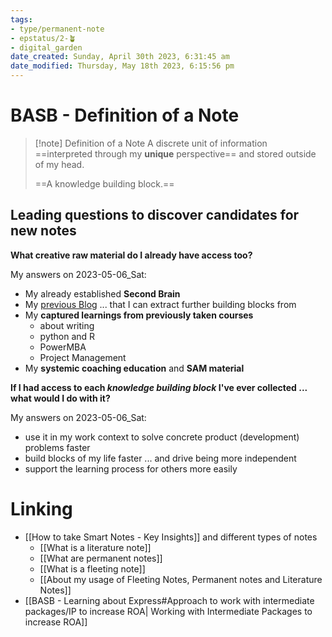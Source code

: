 ```yaml
---
tags: 
- type/permanent-note
- epstatus/2-🪴
- digital_garden
date_created: Sunday, April 30th 2023, 6:31:45 am
date_modified: Thursday, May 18th 2023, 6:15:56 pm
---
```

# BASB - Definition of a Note

> [!note] Definition of a Note
> A discrete unit of information ==interpreted through my **unique** perspective== and stored outside of my head. 
> 
> ==A knowledge building block.==
> 

## Leading questions to discover candidates for new notes
**What creative raw material do I already have access too?**

My answers on 2023-05-06_Sat:
+ My already established **Second Brain**
+ My [previous Blog](https://ontheagilepath.net/) ... that I can extract further building blocks from
+ My **captured learnings from previously taken courses** 
	+ about writing
	+ python and R
	+ PowerMBA
	+ Project Management
+ My **systemic coaching education** and **SAM material**

**If I had access to each *knowledge building block* I've ever collected ... what would I do with it?**

My answers on 2023-05-06_Sat:
+ use it in my work context to solve concrete product (development) problems faster
+ build blocks of my life faster ... and drive being more independent 
+ support the learning process for others more easily

# Linking
+ [[How to take Smart Notes - Key Insights]] and different types of notes
	+ [[What is a literature note]]
	+ [[What are permanent notes]]
	+ [[What is a fleeting note]]
	+ [[About my usage of Fleeting Notes, Permanent notes and Literature Notes]]
+ [[BASB - Learning about Express#Approach to work with intermediate packages/IP to increase ROA| Working with Intermediate Packages to increase ROA]]











